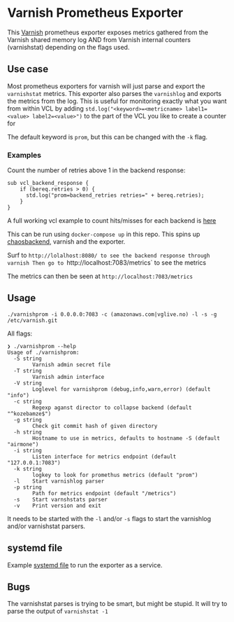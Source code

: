 # Varnish Prometheus Exporter

This [Varnish](https://varnish-cache.org/) prometheus exporter exposes metrics gathered from the Varnish shared memory log AND from Varnish internal counters (varnishstat) depending on the flags used.

## Use case 

Most prometheus exporters for varnish will just parse and export the `varnishstat` metrics. This exporter also parses the `varnishlog` and exports the metrics from the log. This is useful for monitoring exactly what you want from within VCL by adding `std.log("<keyword>=<metricname> label1=<value> label2=<value>")` to the part of the VCL you like to create a counter for

The default keyword is `prom`, but this can be changed with the `-k` flag.

### Examples
Count the number of retries above 1 in the backend response:

```vcl
sub vcl_backend_response {
    if (bereq.retries > 0) {
      std.log("prom=backend_retries retries=" + bereq.retries);
    }
}
```

A full working vcl example to count hits/misses for each backend is [here](varnish.vcl)

This can be run using `docker-compose up` in this repo. This spins up [chaosbackend](https://github.com/auduny/chaosbackend), varnish and the exporter.

Surf to `http://lolalhost:8080/ to see the backend response through varnish
Then go to `http://localhost:7083/metrics` to see the metrics

The metrics can then be seen at `http://localhost:7083/metrics` 

## Usage
```shell
./varnishprom -i 0.0.0.0:7083 -c (amazonaws.com|vglive.no) -l -s -g /etc/varnish.git
````

All flags:

```shell
❯ ./varnishprom --help
Usage of ./varnishprom:
  -S string
        Varnish admin secret file
  -T string
        Varnish admin interface
  -V string
        Loglevel for varnishprom (debug,info,warn,error) (default "info")
  -c string
        Regexp aganst director to collapse backend (default "^kozebamze$")
  -g string
        Check git commit hash of given directory
  -h string
        Hostname to use in metrics, defaults to hostname -S (default "airmone")
  -i string
        Listen interface for metrics endpoint (default "127.0.0.1:7083")
  -k string
        logkey to look for promethus metrics (default "prom")
  -l    Start varnishlog parser
  -p string
        Path for metrics endpoint (default "/metrics")
  -s    Start varnshstats parser
  -v    Print version and exit
```

It needs to be started with the `-l` and/or `-s` flags to start the varnishlog and/or varnishstat parsers.

## systemd file
Example [systemd file](varnishprom.service) to run the exporter as a service.

## Bugs

The varnishstat parses is trying to be smart, but might be stupid. It will try to parse the output of `varnishstat -1`
